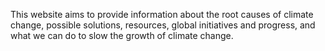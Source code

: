 This website aims to provide information about the root causes of climate change, possible solutions, resources,
global initiatives and progress, and what we can do to slow the growth of climate change.
